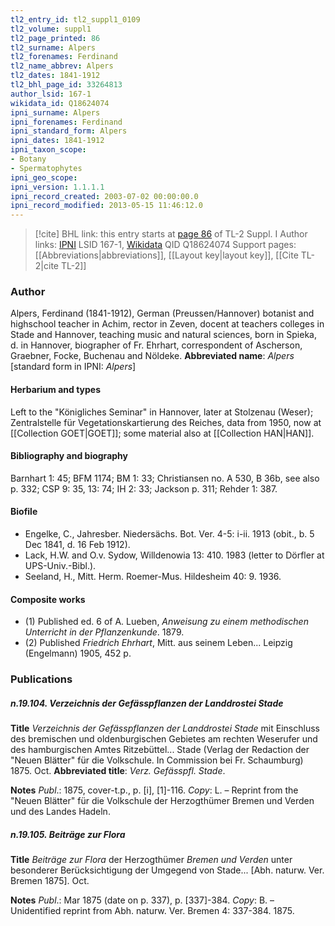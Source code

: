 ```yaml
---
tl2_entry_id: tl2_suppl1_0109
tl2_volume: suppl1
tl2_page_printed: 86
tl2_surname: Alpers
tl2_forenames: Ferdinand
tl2_name_abbrev: Alpers
tl2_dates: 1841-1912
tl2_bhl_page_id: 33264813
author_lsid: 167-1
wikidata_id: Q18624074
ipni_surname: Alpers
ipni_forenames: Ferdinand
ipni_standard_form: Alpers
ipni_dates: 1841-1912
ipni_taxon_scope: 
- Botany
- Spermatophytes
ipni_geo_scope: 
ipni_version: 1.1.1.1
ipni_record_created: 2003-07-02 00:00:00.0
ipni_record_modified: 2013-05-15 11:46:12.0
---
```


> [!cite] BHL link: this entry starts at [page 86](https://www.biodiversitylibrary.org/page/33264813) of TL-2 Suppl. I
> Author links: [IPNI](https://www.ipni.org/a/167-1) LSID 167-1, [Wikidata](https://www.wikidata.org/wiki/Q18624074) QID Q18624074
> Support pages: [[Abbreviations|abbreviations]], [[Layout key|layout key]], [[Cite TL-2|cite TL-2]]

### Author

Alpers, Ferdinand (1841-1912), German (Preussen/Hannover) botanist and highschool teacher in Achim, rector in Zeven, docent at teachers colleges in Stade and Hannover, teaching music and natural sciences, born in Spieka, d. in Hannover, biographer of Fr. Ehrhart, correspondent of Ascherson, Graebner, Focke, Buchenau and Nöldeke. 
**Abbreviated name**: *Alpers* \[standard form in IPNI: *Alpers*\]

#### Herbarium and types

Left to the "Königliches Seminar" in Hannover, later at Stolzenau (Weser); Zentralstelle für Vegetationskartierung des Reiches, data from 1950, now at [[Collection GOET|GOET]]; some material also at [[Collection HAN|HAN]].

#### Bibliography and biography

Barnhart 1: 45; BFM 1174; BM 1: 33; Christiansen no. A 530, B 36b, see also p. 332; CSP 9: 35, 13: 74; IH 2: 33; Jackson p. 311; Rehder 1: 387.

#### Biofile

- Engelke, C., Jahresber. Niedersächs. Bot. Ver. 4-5: i-ii. 1913 (obit., b. 5 Dec 1841, d. 16 Feb 1912).
- Lack, H.W. and O.v. Sydow, Willdenowia 13: 410. 1983 (letter to Dörfler at UPS-Univ.-Bibl.).
- Seeland, H., Mitt. Herm. Roemer-Mus. Hildesheim 40: 9. 1936.

#### Composite works

- (1) Published ed. 6 of A. Lueben, *Anweisung zu einem methodischen Unterricht in der Pflanzenkunde*. 1879.
- (2) Published *Friedrich Ehrhart*, Mitt. aus seinem Leben... Leipzig (Engelmann) 1905, 452 p.

### Publications

##### n.19.104. Verzeichnis der Gefässpflanzen der Landdrostei Stade

**Title**
*Verzeichnis der Gefässpflanzen der Landdrostei Stade* mit Einschluss des bremischen und oldenburgischen Gebietes am rechten Weserufer und des hamburgischen Amtes Ritzebüttel... Stade (Verlag der Redaction der "Neuen Blätter" für die Volkschule. In Commission bei Fr. Schaumburg) 1875. Oct.
**Abbreviated title**: *Verz. Gefässpfl. Stade*.

**Notes**
*Publ*.: 1875, cover-t.p., p. \[i\], \[1\]-116. *Copy*: L. – Reprint from the "Neuen Blätter" für die Volkschule der Herzogthümer Bremen und Verden und des Landes Hadeln.

##### n.19.105. Beiträge zur Flora

**Title**
*Beiträge zur Flora* der Herzogthümer *Bremen und Verden* unter besonderer Berücksichtigung der Umgegend von Stade... \[Abh. naturw. Ver. Bremen 1875\]. Oct.

**Notes**
*Publ*.: Mar 1875 (date on p. 337), p. \[337\]-384. *Copy*: B. – Unidentified reprint from Abh. naturw. Ver. Bremen 4: 337-384. 1875.

